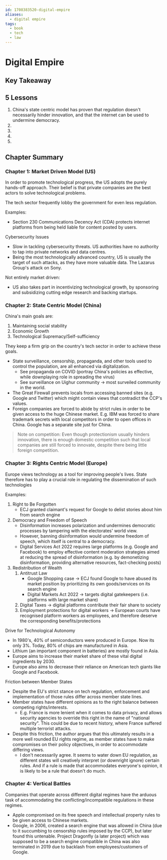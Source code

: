 ```yaml
---
id: 1708383520-digital-empire
aliases:
  - digital empire
tags:
  - book
  - tech
  - law
---
```


# Digital Empire

## Key Takeaway

## 5 Lessons

1. China's state centric model has proven that regulation doesn't necessarily hinder innovation, and that the internet can be used to undermine democracy.
2.
3.
4.
5.

## Chapter Summary

### Chapter 1: Market Driven Model (US)
In order to promote technological progress, the US adopts the purely hands-off approach. Their belief is that private companies are the best actors to solve technological problems.

The tech sector frequently lobby the government for even less regulation.

Examples:
- Section 230 Communications Decency Act (CDA) protects internet platforms from being held liable for content posted by users. 

Cybersecurity Issues
- Slow in tackling cybersecurity threats. US authorities have no authority to tap into private networks and data centres.
- Being the most technologically advanced country, US is usually the target of such attacks, as they have more valuable data. The Lazarus Group's attack on Sony.

Not entirely market driven:
- US also takes part in incentivizing technological growth, by sponsoring and subsidizing cutting edge research and backing startups.

### Chapter 2: State Centric Model (China)
China's main goals are:
1. Maintaining social stability
2. Economic Growth
3. Technological Supremacy/Self-sufficiency

They keep a firm grip on the country's tech sector in order to achieve these goals. 
- State surveillance, censorship, propaganda, and other tools used to control the population, are all enhanced via digitalization.
	- See propaganda on COVID (portray China's policies as effective, while downplaying role in spreading the virus)
	- See surveillance on Uighur community -> most surveiled community in the world.
- The Great Firewall prevents locals from accessing banned sites (e.g. Google and Twitter) which might contain views that contradict the CCP's values.
- Foreign companies are forced to abide by strict rules in order to be given access to the huge Chinese market. E.g. IBM was forced to share trademark secrets with local competitors in order to open offices in China. Google has a separate site just for China.

> Note on competition: Even though protectionism usually hinders innovation, there is enough domestic competition such that local companies are still forced to innovate, despite there being little foreign competition.

### Chapter 3: Rights Centric Model (Europe)
Europe views technology as a tool for improving people's lives. State therefore has to play a crucial role in regulating the dissemination of such technologies

Examples:
1. Right to Be Forgotten
   - ECJ granted claimant's request for Google to delist stories about him from search engine
2. Democracy and Freedom of Speech
   - Disinformation increases polarization and undermines democratic processes by tampering with the electorates' world view.
   - However, banning disinformation would undermine freedom of speech, which itself is central to a democracy.
   - Digital Services Act 2022 requires large platforms (e.g. Google and Facebook) to employ effective content moderation strategies aimed at reducing the spread of disinformation (e.g. by demonetizing disinformation, providing alternative resources, fact-checking posts)
3. Redistribution of Wealth
	1. Antitrust Law
		- Google Shopping case -> ECJ found Google to have abused its market position by prioritizing its own goods/services on its search engine
		- Digital Markets Act 2022 -> targets digital gatekeepers (i.e. platforms with large market share)
	2. Digital Taxes -> digital platforms contribute their fair share to society
	3. Employment protections for digital workers -> European courts have recognised platform workers as employees, and therefore deserve the corresponding benefits/protections

Drive for Technological Autonomy
- In 1980's, 40% of semiconductors were produced in Europe. Now its only 3%. Today, 80% of chips are manufactured in Asia.
- Lithium (an important component in batteries) are mostly found in Asia.
- Europe aims to increase their market share of these vital digital ingredients by 2030.
- Europe also aims to decrease their reliance on American tech giants like Google and Facebook.


Friction between Member States
- Despite the EU's strict stance on tech regulation, enforcement and implementation of those rules differ across member state lines.
- Member states have different opinions as to the right balance between competing rights/interests. 
	- E.g. France is more lenient when it comes to data privacy, and allows security agencies to override this right in the name of "national security". This could be due to recent history, where France suffered multiple terrorist attacks.
- Despite this friction, the author argues that this ultimately results in a more well rounded EU rights regime, as member states have to make compromises on their policy objectives, in order to accommodate differing views.
	- I don't necessarily agree. It seems to water down EU regulation, as different states will creatively interpret (or downright ignore) certain rules. And if a rule is made that accommodates everyone's opinion, it is likely to be a rule that doesn't do much.

### Chapter 4: Vertical Battles 

Companies that operate across different digital regimes have the arduous task of accommodating the conflicting/incompatible regulations in these regimes.
- Apple compromised on its free speech and intellectual property rules to be given access to Chinese markets.
- Google, in 2006, created a search engine that was allowed in China (due to it succumbing to censorship rules imposed by the CCP), but later found this untenable. Project Dragonfly (a later project) which was supposed to be a search engine compatible in China was also terminated in 2019 due to backlash from employees/customers of Google.
